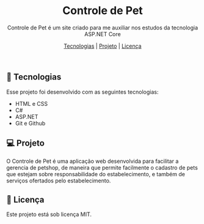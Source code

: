 <h1 align="center"> Controle de Pet </h1>

<p align="center">
Controle de Pet é um site criado para me auxiliar nos estudos da tecnologia ASP.NET Core <br/>
</p>

<p align="center">
  <a href="#-tecnologias">Tecnologias</a> |
  <a href="#-projeto">Projeto</a> |
  <a href="#-licença">Licença</a>
</p>
<br>

## 🚀 Tecnologias

Esse projeto foi desenvolvido com as seguintes tecnologias:

- HTML e CSS
- C#
- ASP.NET
- Git e Github

## 💻 Projeto

O Controle de Pet é uma aplicação web desenvolvida para facilitar a gerencia de petshop, de maneira que permite facilmente o cadastro de pets que estejam sobre responsabilidade do estabelecimento, e também de serviços ofertados pelo estabelecimento.

## 🔐 Licença

Este projeto está sob licença MIT.
